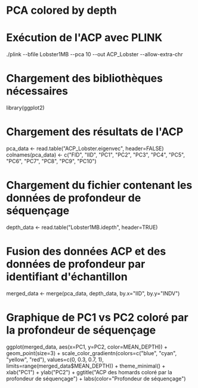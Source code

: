 # PCA colored by depth

# Exécution de l'ACP avec PLINK
./plink --bfile Lobster1MB --pca 10 --out ACP_Lobster --allow-extra-chr

# Chargement des bibliothèques nécessaires
library(ggplot2)

# Chargement des résultats de l'ACP
pca_data <- read.table("ACP_Lobster.eigenvec", header=FALSE)
colnames(pca_data) <- c("FID", "IID", "PC1", "PC2", "PC3", "PC4", "PC5", "PC6", "PC7", "PC8", "PC9", "PC10")

# Chargement du fichier contenant les données de profondeur de séquençage
depth_data <- read.table("Lobster1MB.idepth", header=TRUE)

# Fusion des données ACP et des données de profondeur par identifiant d'échantillon
merged_data <- merge(pca_data, depth_data, by.x="IID", by.y="INDV")

# Graphique de PC1 vs PC2 coloré par la profondeur de séquençage
ggplot(merged_data, aes(x=PC1, y=PC2, color=MEAN_DEPTH)) +
  geom_point(size=3) +
  scale_color_gradientn(colors=c("blue", "cyan", "yellow", "red"), 
                        values=c(0, 0.3, 0.7, 1), 
                        limits=range(merged_data$MEAN_DEPTH)) +
  theme_minimal() +
  xlab("PC1") + 
  ylab("PC2") +
  ggtitle("ACP des homards coloré par la profondeur de séquençage") +
  labs(color="Profondeur de séquençage")
